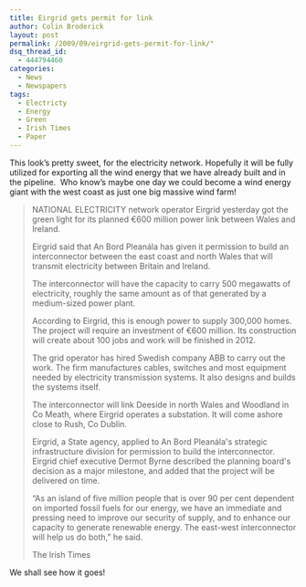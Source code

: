 ```yaml
---
title: Eirgrid gets permit for link
author: Colin Broderick
layout: post
permalink: /2009/09/eirgrid-gets-permit-for-link/"
dsq_thread_id:
  - 444794460
categories:
  - News
  - Newspapers
tags:
  - Electricty
  - Energy
  - Green
  - Irish Times
  - Paper
---
```

This look&#8217;s pretty sweet, for the electricity network. Hopefully it will be fully utilized for exporting all the wind energy that we have already built and in the pipeline.  Who know&#8217;s maybe one day we could become a wind energy giant with the west coast as just one big massive wind farm!

> NATIONAL ELECTRICITY network operator Eirgrid yesterday got the green light for its planned €600 million power link between Wales and Ireland.
> 
> Eirgrid said that An Bord Pleanála has given it permission to build an interconnector between the east coast and north Wales that will transmit electricity between Britain and Ireland.
> 
> The interconnector will have the capacity to carry 500 megawatts of electricity, roughly the same amount as of that generated by a medium-sized power plant.
> 
> According to Eirgrid, this is enough power to supply 300,000 homes. The project will require an investment of €600 million. Its construction will create about 100 jobs and work will be finished in 2012.
> 
> The grid operator has hired Swedish company ABB to carry out the work. The firm manufactures cables, switches and most equipment needed by electricity transmission systems. It also designs and builds the systems itself.
> 
> The interconnector will link Deeside in north Wales and Woodland in Co Meath, where Eirgrid operates a substation. It will come ashore close to Rush, Co Dublin.
> 
> Eirgrid, a State agency, applied to An Bord Pleanála's strategic infrastructure division for permission to build the interconnector. Eirgrid chief executive Dermot Byrne described the planning board's decision as a major milestone, and added that the project will be delivered on time.
> 
> “As an island of five million people that is over 90 per cent dependent on imported fossil fuels for our energy, we have an immediate and pressing need to improve our security of supply, and to enhance our capacity to generate renewable energy. The east-west interconnector will help us do both,” he said.
> 
> The Irish Times

We shall see how it goes!
